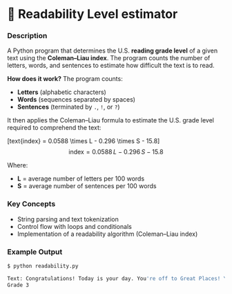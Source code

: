 
# 📖 Readability Level estimator 

### Description
A Python program that determines the U.S. **reading grade level** of a given text using the **Coleman–Liau index**. The program counts the number of letters, words, and sentences to estimate how difficult the text is to read. 


**How does it work?**
The program counts:  
- **Letters** (alphabetic characters)  
- **Words** (sequences separated by spaces)  
- **Sentences** (terminated by `.`, `!`, or `?`)  

It then applies the Coleman–Liau formula to estimate the U.S. grade level required to comprehend the text:  

\[text{index} = 0.0588 \times L - 0.296 \times S - 15.8\]
$$
\text{index} = 0.0588\,L - 0.296\,S - 15.8
$$

Where:  
- **L** = average number of letters per 100 words  
- **S** = average number of sentences per 100 words 

### Key Concepts
- String parsing and text tokenization  
- Control flow with loops and conditionals   
- Implementation of a readability algorithm (Coleman–Liau index) 



### Example Output
```bash
$ python readability.py

Text: Congratulations! Today is your day. You're off to Great Places! You're off and away!
Grade 3
